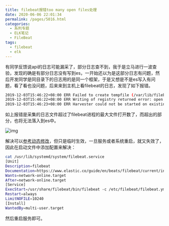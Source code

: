 ```yaml
---
title: filebeat报错too many open files处理
date: 2020-06-06 22:01:34
permalink: /pages/5016.html
categories:
  - 系列专题
  - ELK笔记
  - FileBeat
tags:
  - filebeat
  - elk 
---
```


有同学反馈说api的日志可能漏采了，部分日志查不到，我于是立马进行一波查验，发现的确是有部分日志没有写到es，一开始还以为是这部分日志有问题，然后开发同学是同目录下的日志用的是同一个框架，于是又想是不是es写入有问题，看了看也没问题，后来来到主机上看filebeat的日志，发现了如下报错。

```sh
2019-12-03T15:46:22+08:00 ERR Failed to create tempfile (/var/lib/filebeat/registry.new) for writing: open /var/lib/filebeat/registry.new: too many open files
2019-12-03T15:46:22+08:00 ERR Writing of registry returned error: open /var/lib/filebeat/registry.new: too many open files. Continuing...
2019-12-03T15:46:23+08:00 ERR Harvester could not be started on existing file: /var/log/secure, Err: Error setting up harvester: Harvester setup failed. Unexpected file opening error: Failed opening /var/log/secure: open /var/log/secure: too many open files
```

如上报错是采集的日志文件超过了filebeat进程的最大文件打开数了，而超出的部分，也将无法落入到es中。

![img](http://t.eryajf.net/imgs/2021/09/e2220bd19861e421.jpg)

解决可以[参考动态修改](https://wiki.eryajf.net/pages/5008.html)，但只是临时生效，一旦服务或者系统重启，就又失效了，因此在启动文件中添加配置来解决：

```sh
cat /usr/lib/systemd/system/filebeat.service
[Unit]
Description=filebeat
Documentation=https://www.elastic.co/guide/en/beats/filebeat/current/index.html
Wants=network-online.target
After=network-online.target
[Service]
ExecStart=/usr/share/filebeat/bin/filebeat -c /etc/filebeat/filebeat.yml -path.home /usr/share/filebeat -path.config /etc/filebeat -path.data /var/lib/filebeat -path.logs /var/log/filebeat
Restart=always
LimitNOFILE=10240
[Install]
WantedBy=multi-user.target
```

然后重启服务即可。
